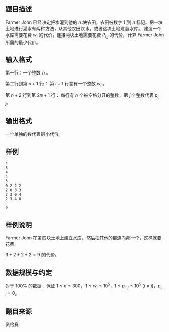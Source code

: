 ## 题目描述

Farmer John 已经决定把水灌到他的 $n$ 块农田，农田被数字 $1$ 到 $n$ 标记。把一块土地进行灌水有两种方法，从其他农田饮水，或者这块土地建造水库。 建造一个水库需要花费 $w_i$ 的代价，连接两块土地需要花费 $P_{i,j}$ 的代价，计算 Farmer John 所需的最少代价。



## 输入格式

第一行：一个整数 $n$ 。

第二行到第 $n+1$ 行： 第 $i+1$ 行含有一个整数 $w_i$ 。

第 $n+2$ 行到第 $2n+1$ 行： 每行有 $n$ 个被空格分开的整数，第 $j$ 个整数代表 $p_{i,j}$。

## 输出格式

一个单独的数代表最小代价。

## 样例

```input1
4
5
4
4
3
0 2 2 2
2 0 3 3
2 3 0 4
2 3 4 0
```

```output1
9
```

## 样例说明

Farmer John 在第四块土地上建立水库，然后把其他的都连向那一个，这样就要花费

$3+2+2+2=9$ 的代价。

## 数据规模与约定

对于 $100\%$ 的数据，保证 $1\leq n\leq 300$，$1\leq w_i \leq 10^5$，$1\leq p_{i,j} \leq 10^5\ (i \neq j)$，$p_{i,i}=0$。

## 题目来源

资格赛